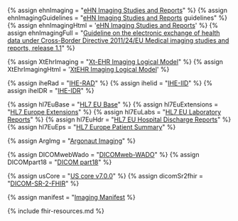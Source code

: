 {% assign ehnImaging        = "[eHN Imaging Studies and Reports](https://health.ec.europa.eu/publications/ehn-guidelines-medical-imaging-studies-and-reports_en)" %}
{% assign ehnImagingGuidelines = "[eHN Imaging Studies and Reports](https://health.ec.europa.eu/publications/ehn-guidelines-medical-imaging-studies-and-reports_en) guidelines" %}
{% assign ehnImagingHtml    = '<a href="https://health.ec.europa.eu/publications/ehn-guidelines-medical-imaging-studies-and-reports_en">eHN Imaging Studies and Reports</a>' %}
{% assign ehnImagingFull    = "[Guideline on the electronic exchange of health data under Cross-Border Directive 2011/24/EU Medical imaging studies and reports, release 1.1](https://health.ec.europa.eu/publications/ehn-guidelines-medical-imaging-studies-and-reports_en)" %}

{% assign XtEhrImaging      = "[Xt-EHR Imaging Logical Model](https://build.fhir.org/ig/Xt-EHR/xt-ehr-common/useCaseMedicalImages.html)" %}
{% assign XtEhrImagingHtml  = '<a href="https://build.fhir.org/ig/Xt-EHR/xt-ehr-common/useCaseMedicalImages.html)">XtEHR Imaging Logical Model</a>' %}

{% assign iheRad            = "[IHE-RAD](https://profiles.ihe.net/RAD/)" %}
{% assign iheIid            = "[IHE-IID](https://www.ihe.net/uploadedFiles/Documents/Radiology/IHE_RAD_Suppl_IID.pdf)" %}
{% assign iheIDR            = "[IHE-IDR](https://build.fhir.org/ig/IHE/RAD.IDR/)" %}

{% assign hl7EuBase         = "[HL7 EU Base](https://build.fhir.org/ig/hl7-eu/base-r5/)" %}
{% assign hl7EuExtensions   = "[HL7 Europe Extensions](https://build.fhir.org/ig/hl7-eu/extensions-r5/)" %}
{% assign hl7EuLabs         = "[HL7 EU Laboratory Reports](https://build.fhir.org/ig/hl7-eu/laboratory/branches/master/index.html)" %}
{% assign hl7EuHdr          = "[HL7 EU Hospital Discharge Reports](https://build.fhir.org/ig/hl7-eu/hdr/index.html)" %}
{% assign hl7EuEps          = "[HL7 Europe Patient Summary](https://build.fhir.org/ig/hl7-eu/eps/)" %}

{% assign ArgImg            = "[Argonaut Imaging](https://github.com/sync-for-science/imaging)" %}

{% assign DICOMwebWado      = "[DICOMweb-WADO](https://www.dicomstandard.org/using/dicomweb/retrieve-wado-rs-and-wado-uri/)" %}
{% assign DICOMpart18       = "[DICOM part18](https://dicom.nema.org/medical/dicom/current/output/html/part18.html)" %}
 
{% assign usCore            = "[US core v7.0.0](https://hl7.org/fhir/us/core/STU7/)" %}
{% assign dicomSr2fhir      = "[DICOM-SR-2-FHIR](https://build.fhir.org/ig/HL7/dicom-sr/)" %}

{% assign manifest          = "[Imaging Manifest](https://build.fhir.org/ig/hl7-eu/imaging-manifest/) %}

{% include fhir-resources.md %}
